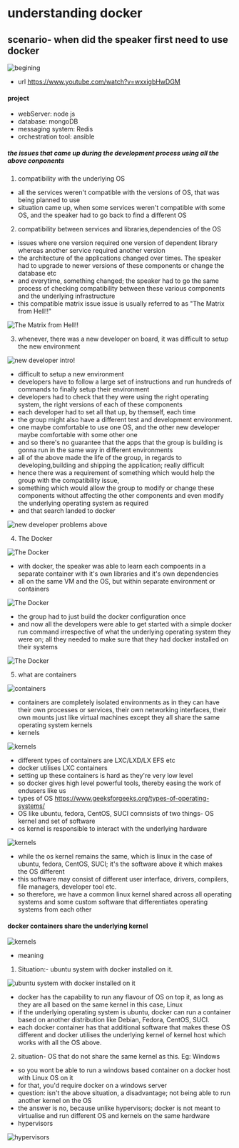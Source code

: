 # understanding docker

## scenario- when did the speaker first need to use docker

![begining](https://github.com/anindameister/UnderstandingDocker/blob/master/snaps/1.PNG)

- url https://www.youtube.com/watch?v=wxxigbHwDGM

#### project

- webServer: node js
- database: mongoDB
- messaging system: Redis
- orchestration tool: ansible

##### the issues that came up during the development process using all the above conponents

1. compatibility with the underlying OS
- all the services weren't compatible with the versions of OS, that was being planned to use
- situation came up, when some services weren't compatible with some OS, and the speaker had to go back to find a different OS

2. compatibility between services and libraries,dependencies of the OS
- issues where one version required one version of dependent library whereas another service required another version
- the architecture of the applications changed over times. The speaker had to upgrade to newer versions of these components or change the database etc
- and everytime, something changed; the speaker had to go the same process of checking compatibility between these various components and the underlying infrastructure	
- this compatible matrix issue issue is usually referred to as "The Matrix from Hell!!"

![The Matrix from Hell!!](https://github.com/anindameister/UnderstandingDocker/blob/master/snaps/2.PNG)

3. whenever, there was a new developer on board, it was difficult to setup the new environment

![new developer intro!](https://github.com/anindameister/UnderstandingDocker/blob/master/snaps/3.PNG)

- difficult to setup a new environment
- developers have to follow a large set of instructions and run hundreds of commands to finally setup their environment
- developers had to check that they were using the right operating system, the right versions of each of these components
- each developer had to set all that up, by themself, each time 
- the group might also have a different test and development environment.
- one maybe comfortable to use one OS, and the other new developer maybe comfortable with some other one 
- and so there's no guarantee that the apps that the group is building is gonna run in the same way in different environments
- all of the above made the life of the group, in regards to developing,building and shipping the application; really difficult
- hence there was a requirement of something which would help the group with the compatibility issue, 
- something which would allow the group to modify or change these components without affecting the other components and even modify the underlying operating system as required
- and that search landed to docker

![new developer problems above](https://github.com/anindameister/UnderstandingDocker/blob/master/snaps/4.PNG)

4. The Docker

![The Docker](https://github.com/anindameister/UnderstandingDocker/blob/master/snaps/5.PNG)

- with docker, the speaker was able to learn each compoents in a separate container with it's own libraries and it's own dependencies
- all on the same VM and the OS, but within separate environment or containers

![The Docker](https://github.com/anindameister/UnderstandingDocker/blob/master/snaps/6.PNG)

- the group had to just build the docker configuration once 
- and now all the developers were able to get started with a simple docker run command irrespective of what the underlying operating system they were on; all they needed to make sure that they had docker installed on their systems

![The Docker](https://github.com/anindameister/UnderstandingDocker/blob/master/snaps/7.PNG)

5. what are containers

![containers](https://github.com/anindameister/UnderstandingDocker/blob/master/snaps/8.PNG)

- containers are completely isolated environments as in they can have their own processes or services, their own networking interfaces, their own mounts just like virtual machines except they all share the same operating system kernels
- kernels

![kernels](https://github.com/anindameister/UnderstandingDocker/blob/master/snaps/9.PNG)

- different types of containers are LXC/LXD/LX EFS etc
- docker utilises LXC containers
- setting up these containers is hard as they're very low level 
- so docker gives high level powerful tools, thereby easing the work of endusers like us
- types of OS https://www.geeksforgeeks.org/types-of-operating-systems/
- OS like ubuntu, fedora, CentOS, SUCI comnsists of two things- OS kernel and set of software
- os kernel is responsible to interact with the underlying hardware

![kernels](https://github.com/anindameister/UnderstandingDocker/blob/master/snaps/10.PNG)

- while the os kernel remains the same, which is linux in the case of ubuntu, fedora, CentOS, SUCI; it's the software above it which makes the OS different
- this software may consist of different user interface, drivers, compilers, file managers, developer tool etc.
- so therefore, we have a common linux kernel shared across all operating systems and some custom software that differentiates operating systems from each other

#### docker containers share the underlying kernel

![kernels](https://github.com/anindameister/UnderstandingDocker/blob/master/snaps/11.PNG)

- meaning
1. Situation:- ubuntu system with docker installed on it. 

![ubuntu system with docker installed on it](https://github.com/anindameister/UnderstandingDocker/blob/master/snaps/12.PNG)

- docker has the capability to run any flavour of OS on top it, as long as they are all based on the same kernel in this case, Linux
- if the underlying operating system is ubuntu, docker can run a container based on another distribution like Debian, Fedora, CentOS, SUCI.
- each docker container has that additional software that makes these OS different and docker utilises the underlying kernel of kernel host which works with all the OS above.

2. situation- OS that do not share the same kernel as this. Eg: Windows

- so you wont be able to run a windows based container on a docker host with Linux OS on it
- for that, you'd require docker on a windows server
- question: isn't the above situation, a disadvantage; not being able to run another kernel on the OS
- the answer is no, because unlike hypervisors; docker is not meant to virtualise and run different OS and kernels on the same hardware
- hypervisors

![hypervisors](https://github.com/anindameister/UnderstandingDocker/blob/master/snaps/13.PNG)













